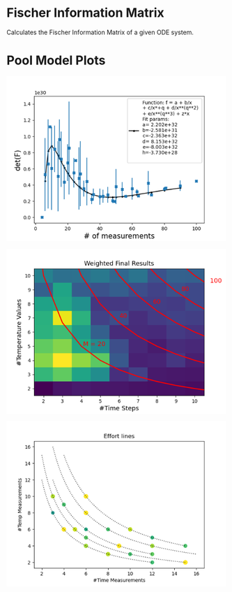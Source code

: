 # Fischer Information Matrix
Calculates the Fischer Information Matrix of a given ODE system.

# Pool Model Plots
![Fischer Determinant vs Number of Measurements](plots/determinant_FIM_vs_num_measurements2_mean.png)

![Temperature and Times Dependence](plots/pool_model-Time-Temperature-2D-Hist.png)

![Effort Lines in Temperature-Times Plot](plots/Effort_lines.png)